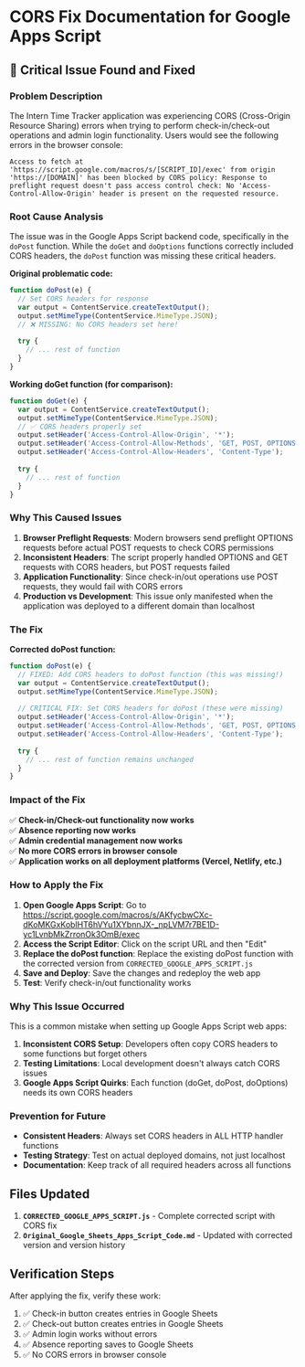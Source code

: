 # CORS Fix Documentation for Google Apps Script

## 🚨 Critical Issue Found and Fixed

### Problem Description

The Intern Time Tracker application was experiencing CORS (Cross-Origin Resource Sharing) errors when trying to perform check-in/check-out operations and admin login functionality. Users would see the following errors in the browser console:

```
Access to fetch at 'https://script.google.com/macros/s/[SCRIPT_ID]/exec' from origin 'https://[DOMAIN]' has been blocked by CORS policy: Response to preflight request doesn't pass access control check: No 'Access-Control-Allow-Origin' header is present on the requested resource.
```

### Root Cause Analysis

The issue was in the Google Apps Script backend code, specifically in the `doPost` function. While the `doGet` and `doOptions` functions correctly included CORS headers, the `doPost` function was missing these critical headers.

**Original problematic code:**
```javascript
function doPost(e) {
  // Set CORS headers for response
  var output = ContentService.createTextOutput();
  output.setMimeType(ContentService.MimeType.JSON);
  // ❌ MISSING: No CORS headers set here!
  
  try {
    // ... rest of function
  }
}
```

**Working doGet function (for comparison):**
```javascript
function doGet(e) {
  var output = ContentService.createTextOutput();
  output.setMimeType(ContentService.MimeType.JSON);
  // ✅ CORS headers properly set
  output.setHeader('Access-Control-Allow-Origin', '*');
  output.setHeader('Access-Control-Allow-Methods', 'GET, POST, OPTIONS');
  output.setHeader('Access-Control-Allow-Headers', 'Content-Type');
  
  try {
    // ... rest of function
  }
}
```

### Why This Caused Issues

1. **Browser Preflight Requests**: Modern browsers send preflight OPTIONS requests before actual POST requests to check CORS permissions
2. **Inconsistent Headers**: The script properly handled OPTIONS and GET requests with CORS headers, but POST requests failed
3. **Application Functionality**: Since check-in/out operations use POST requests, they would fail with CORS errors
4. **Production vs Development**: This issue only manifested when the application was deployed to a different domain than localhost

### The Fix

**Corrected doPost function:**
```javascript
function doPost(e) {
  // FIXED: Add CORS headers to doPost function (this was missing!)
  var output = ContentService.createTextOutput();
  output.setMimeType(ContentService.MimeType.JSON);
  
  // CRITICAL FIX: Set CORS headers for doPost (these were missing)
  output.setHeader('Access-Control-Allow-Origin', '*');
  output.setHeader('Access-Control-Allow-Methods', 'GET, POST, OPTIONS');
  output.setHeader('Access-Control-Allow-Headers', 'Content-Type');
  
  try {
    // ... rest of function remains unchanged
  }
}
```

### Impact of the Fix

✅ **Check-in/Check-out functionality now works**  
✅ **Absence reporting now works**  
✅ **Admin credential management now works**  
✅ **No more CORS errors in browser console**  
✅ **Application works on all deployment platforms (Vercel, Netlify, etc.)**  

### How to Apply the Fix

1. **Open Google Apps Script**: Go to https://script.google.com/macros/s/AKfycbwCXc-dKoMKGxKoblHT6hVYu1XYbnnJX-_npLVM7r7BE1D-yc1LvnbMkZrronOk3OmB/exec
2. **Access the Script Editor**: Click on the script URL and then "Edit" 
3. **Replace the doPost function**: Replace the existing doPost function with the corrected version from `CORRECTED_GOOGLE_APPS_SCRIPT.js`
4. **Save and Deploy**: Save the changes and redeploy the web app
5. **Test**: Verify check-in/out functionality works

### Why This Issue Occurred

This is a common mistake when setting up Google Apps Script web apps:

1. **Inconsistent CORS Setup**: Developers often copy CORS headers to some functions but forget others
2. **Testing Limitations**: Local development doesn't always catch CORS issues
3. **Google Apps Script Quirks**: Each function (doGet, doPost, doOptions) needs its own CORS headers

### Prevention for Future

- **Consistent Headers**: Always set CORS headers in ALL HTTP handler functions
- **Testing Strategy**: Test on actual deployed domains, not just localhost
- **Documentation**: Keep track of all required headers across all functions

## Files Updated

1. **`CORRECTED_GOOGLE_APPS_SCRIPT.js`** - Complete corrected script with CORS fix
2. **`Original_Google_Sheets_Apps_Script_Code.md`** - Updated with corrected version and version history

## Verification Steps

After applying the fix, verify these work:
1. ✅ Check-in button creates entries in Google Sheets
2. ✅ Check-out button creates entries in Google Sheets  
3. ✅ Admin login works without errors
4. ✅ Absence reporting saves to Google Sheets
5. ✅ No CORS errors in browser console
